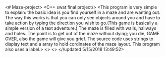 <# Maze-project>
<C++ swat final project/>
<This program is very simple to explain: the basic idea is you find yourself in a maze and are wanting out. The way this works is that you can only see objects around you and have to take action by typing the direction you wish to go.(This game is basically a simple version of a text adventure.) The maze is filled with walls, hallways and holes. The point is to get out of the maze without dying; you die, GAME OVER, also the game will give you grief.
The source code uses strings to display text and a array to hold cordinates of the maze layout. This program also uses a label.>
<>
<>
<To use this program just run the cpp file and you are good to go.>
<//updated 5/15/2018 13:49:52>
